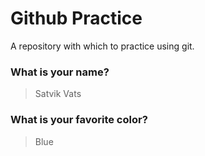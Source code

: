 # Github Practice

A repository with which to practice using git.

### What is your name?

> Satvik Vats


### What is your favorite color?

> Blue
